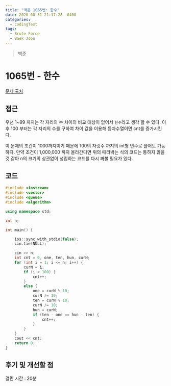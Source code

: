 ```yaml
---
title: "백준 1065번: 한수"
date: 2020-08-31 21:17:28 -0400
categories: 
  - codingTest
tags:
  - Brute Force
  - Baek Joon
---
```


> 백준 

1065번 - 한수
=============
 
[문제 출처](https://www.acmicpc.net/problem/1065)

## 접근  
우선 1~99 까지는 각 자리의 수 차이의 비교 대상이 없어서 `한수`라고 생각 할 수 있다.
이후 100 부터는 각 자리의 수를 구하여 차이 값을 이용해 등차수열이면 cnt를 증가시킨다.

이 문제의 조건이 1000까지이기 때문에 100의 자릿수 까지의 int형 변수로 풀어도 가능하다. 만약 조건이 1,000,000 까지 올라간다면
위의 때려박는 식의 코드는 통하지 않을 것 같아 n의 크기의 상관없이 성립하는 코드를 다시 짜볼 필요가 있다.

## 코드  
```c++
#include <iostream>
#include <vector>
#include <queue>
#include <algorithm>

using namespace std;

int n;

int main() {

	ios::sync_with_stdio(false);
	cin.tie(NULL);

	cin >> n;
	int cnt = 0, one, ten, hun, curN;
	for (int i = 1; i <= n; i++) {
		curN = i;
		if (i < 100) {
			cnt++;
		}
		else {
			one = curN % 10;
			curN /= 10;
			ten = curN % 10;
			curN /= 10;
			hun = curN;
			if (ten - one == hun - ten) {
				cnt++;
			}
		}
	}
	cout << cnt;
	return 0;
}
```

## 후기 및 개선할 점

걸린 시간 : 20분
